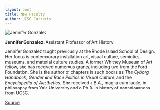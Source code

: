 ```yaml
---
layout: post
title: New Faculty
author: UCSC Currents
---
```


![Jennifer Gonzalez][2]

**Jennifer Gonzalez:** Assistant Professor of Art History

Jennifer Gonzalez taught previously at the Rhode Island School of Design. Her focus is contemporary installation art, visual culture, semiotics, museums, and material culture studies. A former Whitney Museum of Art fellow, she has received numerous grants, including two from the Ford Foundation. She is the author of chapters in such books as _The Cyborg Handbook, Gender and Race Politics in Visual Culture,_ and the _Encyclopedia of Aesthetics._ She received a B.A., magna cum laude, in philosophy from Yale University and a Ph.D. in history of consciousness from UCSC.

[2]: http://www1.ucsc.edu/oncampus/art/gonzalez_jennifer.gif

[Source](http://www1.ucsc.edu/oncampus/currents/97-11-17/newfac.htm "Permalink to New Faculty: Jennifer Gonzalez: 11-17-97")
